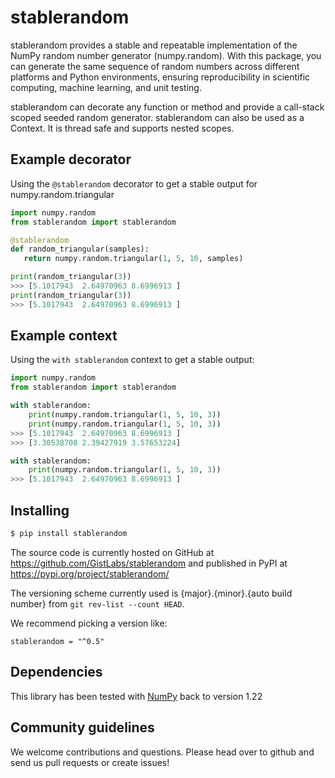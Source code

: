 # stablerandom
stablerandom provides a stable and repeatable implementation of 
the NumPy random number generator (numpy.random). With this package, 
you can generate the same sequence of random numbers across different 
platforms and Python environments, ensuring reproducibility 
in scientific computing, machine learning, and unit testing.

stablerandom can decorate any function or method and provide a 
call-stack scoped seeded random generator. stablerandom can also be used
as a Context. It is thread safe and supports nested scopes.

## Example decorator
Using the `@stablerandom` decorator to get a stable output for numpy.random.triangular

 ```python
import numpy.random
from stablerandom import stablerandom

@stablerandom
def random_triangular(samples):
    return numpy.random.triangular(1, 5, 10, samples)

print(random_triangular(3))
>>> [5.1017943  2.64970963 8.6996913 ]
print(random_triangular(3))
>>> [5.1017943  2.64970963 8.6996913 ]
```

## Example context
Using the `with stablerandom` context to get a stable output:
```python
import numpy.random
from stablerandom import stablerandom

with stablerandom:
    print(numpy.random.triangular(1, 5, 10, 3))
    print(numpy.random.triangular(1, 5, 10, 3))
>>> [5.1017943  2.64970963 8.6996913 ]
>>> [3.30538708 2.39427919 3.57653224]

with stablerandom:
    print(numpy.random.triangular(1, 5, 10, 3))
>>> [5.1017943  2.64970963 8.6996913 ]
```

## Installing
```bash
$ pip install stablerandom
```
The source code is currently hosted on GitHub at 
https://github.com/GistLabs/stablerandom
and published in PyPI at https://pypi.org/project/stablerandom/ 

The versioning scheme currently used is {major}.{minor}.{auto build number}
from `git rev-list --count HEAD`. 

We recommend picking a version like:

`stablerandom = "^0.5"`

## Dependencies
This library has been tested with [NumPy](https://www.numpy.org) back to version 1.22

## Community guidelines
We welcome contributions and questions. Please head over to github and 
send us pull requests or create issues!

